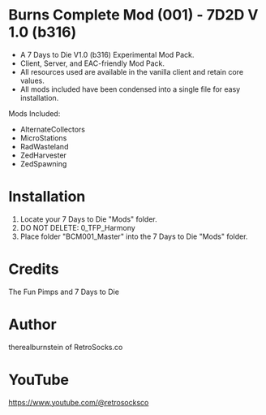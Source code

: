# Burns Complete Mod (001) - 7D2D V 1.0 (b316)

* A 7 Days to Die V1.0 (b316) Experimental Mod Pack.
* Client, Server, and EAC-friendly Mod Pack.
* All resources used are available in the vanilla client and retain core values.
* All mods included have been condensed into a single file for easy installation.

Mods Included:
* AlternateCollectors
* MicroStations
* RadWasteland
* ZedHarvester
* ZedSpawning

# Installation
1.  Locate your 7 Days to Die "Mods" folder.
2.  DO NOT DELETE: 0_TFP_Harmony
3.  Place folder "BCM001_Master" into the 7 Days to Die "Mods" folder.

# Credits
The Fun Pimps and 7 Days to Die

# Author
therealburnstein of RetroSocks.co

# YouTube
https://www.youtube.com/@retrosocksco
